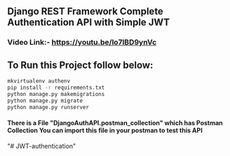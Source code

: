 ## Django REST Framework Complete Authentication API with Simple JWT
### Video Link:- https://youtu.be/lo7lBD9ynVc

## To Run this Project follow below:

```bash
mkvirtualenv authenv
pip install -r requirements.txt
python manage.py makemigrations
python manage.py migrate
python manage.py runserver
```

#### There is a File "DjangoAuthAPI.postman_collection" which has Postman Collection You can import this file in your postman to test this API

"# JWT-authentication" 
